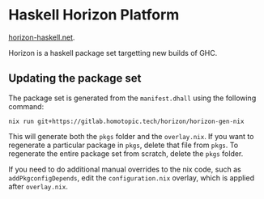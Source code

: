 # Haskell Horizon Platform

[horizon-haskell.net](https://horizon-haskell.net).

Horizon is a haskell package set targetting new builds of GHC.

## Updating the package set

The package set is generated from the `manifest.dhall` using the following command:

```
nix run git+https://gitlab.homotopic.tech/horizon/horizon-gen-nix
```

This will generate both the `pkgs` folder and the `overlay.nix`. If you want to
regenerate a particular package in `pkgs`, delete that file from `pkgs`. To
regenerate the entire package set from scratch, delete the `pkgs` folder.

If you need to do additional manual overrides to the nix code, such as
`addPkgconfigDepends`, edit the `configuration.nix` overlay, which is applied
after `overlay.nix`.
